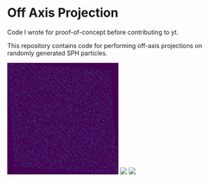 # Off Axis Projection
Code I wrote for proof-of-concept before contributing to yt.

This repository contains code for performing off-axis projections on randomly generated SPH particles. 

![](media/OffAxisRotation.gif)
![](media/OffAxisRotation_3d.gif)
![](media/SPH_OffAxisRotation_3d_red.gif)
